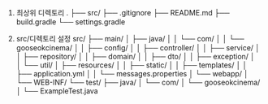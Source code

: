 1. 최상위 디렉토리
.
├── src/
├── .gitignore
├── README.md
├── build.gradle
└── settings.gradle

2. src/디렉토리 설정
src/
├── main/
│   ├── java/
│   │   └── com/
│   │       └── gooseokcinema/
│   │           ├── config/
│   │           ├── controller/
│   │           ├── service/
│   │           ├── repository/
│   │           ├── domain/
│   │           ├── dto/
│   │           ├── exception/
│   │           └── util/
│   ├── resources/
│   │   ├── static/
│   │   ├── templates/
│   │   ├── application.yml
│   │   └── messages.properties
│   └── webapp/
│       └── WEB-INF/
└── test/
    ├── java/
    │   └── com/
    │       └── gooseokcinema/
    │           └── ExampleTest.java



